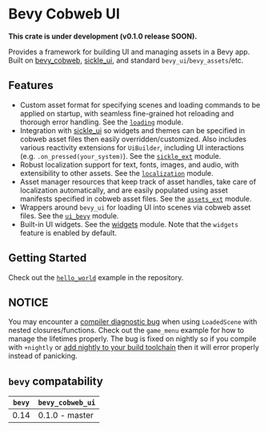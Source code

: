 # Bevy Cobweb UI

**This crate is under development (v0.1.0 release SOON).**

Provides a framework for building UI and managing assets in a Bevy app. Built on [bevy_cobweb](https://github.com/UkoeHB/bevy_cobweb), [sickle_ui](https://github.com/UmbraLuminosa/sickle_ui), and standard `bevy_ui`/`bevy_assets`/etc.


## Features

- Custom asset format for specifying scenes and loading commands to be applied on startup, with seamless fine-grained hot reloading and thorough error handling. See the [`loading`](bevy_cobweb_ui::loading) module.
- Integration with [sickle_ui](https://github.com/UmbraLuminosa/sickle_ui) so widgets and themes can be specified in cobweb asset files then easily overridden/customized. Also includes various reactivity extensions for `UiBuilder`, including UI interactions (e.g. `.on_pressed(your_system)`). See the [`sickle_ext`](bevy_cobweb_ui::sickle_ext) module.
- Robust localization support for text, fonts, images, and audio, with extensibility to other assets. See the [`localization`](bevy_cobweb_ui::localization) module.
- Asset manager resources that keep track of asset handles, take care of localization automatically, and are easily populated using asset manifests specified in cobweb asset files. See the [`assets_ext`](bevy_cobweb_ui::assets_ext) module.
- Wrappers around `bevy_ui` for loading UI into scenes via cobweb asset files. See the [`ui_bevy`](bevy_cobweb_ui::ui_bevy) module.
- Built-in UI widgets. See the [widgets](bevy_cobweb_ui::widgets) module. Note that the `widgets` feature is enabled by default.


## Getting Started

Check out the [`hello_world`](https://github.com/UkoeHB/bevy_cobweb_ui/tree/master/examples/hello_world) example in the repository.


## NOTICE

You may encounter a [compiler diagnostic bug](https://github.com/rust-lang/rust/issues/124563) when using `LoadedScene` with nested closures/functions. Check out the `game_menu` example for how to manage the lifetimes properly. The bug is fixed on nightly so if you compile with `+nightly` or [add nightly to your build toolchain](https://stackoverflow.com/questions/75959388/how-to-switch-rust-analyzer-from-stable-to-nightly-in-vscode) then it will error properly instead of panicking.


## `bevy` compatability

| `bevy` | `bevy_cobweb_ui` |
|-------|-------------------|
| 0.14  | 0.1.0 - master    |

